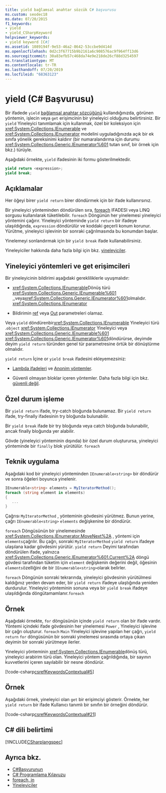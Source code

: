 ```yaml
---
title: yield bağlamsal anahtar sözcük C# başvurusu
ms.custom: seodec18
ms.date: 07/20/2015
f1_keywords:
- yield
- yield_CSharpKeyword
helpviewer_keywords:
- yield keyword [C#]
ms.assetid: 1089194f-9e53-46a2-8642-53ccbe9d414d
ms.openlocfilehash: 0d2c3f67715b9b2161a6c908576ac9f964ff13d6
ms.sourcegitcommit: 30a83efb57c468da74e9e218de26cf88d3254597
ms.translationtype: MT
ms.contentlocale: tr-TR
ms.lasthandoff: 07/20/2019
ms.locfileid: "68363123"
---
```

# <a name="yield-c-reference"></a>yield (C# Başvurusu)

Bir ifadede `yield` [bağlamsal anahtar sözcüğünü](index.md#contextual-keywords) kullandığınızda, görünen yöntemin, işlecin veya `get` erişimcinin bir yineleyici olduğunu belirtirsiniz. Bir `yield` Yineleyici tanımlamak için kullanmak, özel bir koleksiyon için <xref:System.Collections.IEnumerable> ve <xref:System.Collections.IEnumerator> modelini uyguladığınızda açık bir ek sınıfa yönelik gereksinimi kaldırır (bir numaralandırma için durumu <xref:System.Collections.Generic.IEnumerator%601> tutan sınıf, bir örnek için bkz.) türüyle.

Aşağıdaki örnekte, `yield` ifadesinin iki formu gösterilmektedir.

```csharp
yield return <expression>;
yield break;
```

## <a name="remarks"></a>Açıklamalar

Her öğeyi birer `yield return` birer döndürmek için bir ifade kullanırsınız.

Bir yineleyici yönteminden döndürülen sıra, [foreach](foreach-in.md) IFADESI veya LINQ sorgusu kullanılarak tüketilebilir. `foreach` Döngünün her yinelemesi yineleyici yöntemini çağırır. Yineleyici yönteminde `yield return` bir ifadeye ulaşıldığında, `expression` döndürülür ve koddaki geçerli konum korunur. Yürütme, yineleyici işlevinin bir sonraki çağrılmasında bu konumdan başlar.

Yinelemeyi sonlandırmak için bir `yield break` ifade kullanabilirsiniz.

Yineleyiciler hakkında daha fazla bilgi için bkz. [yineleyiciler](../../iterators.md).

## <a name="iterator-methods-and-get-accessors"></a>Yineleyici yöntemleri ve get erişimcileri

Bir yineleyicinin bildirimi aşağıdaki gerekliliklerle uyuşmalıdır:

- <xref:System.Collections.IEnumerable>Dönüş türü <xref:System.Collections.Generic.IEnumerable%601> ,,veya<xref:System.Collections.Generic.IEnumerator%601>olmalıdır. <xref:System.Collections.IEnumerator>

- Bildirimin [](in-parameter-modifier.md) [ref](ref.md) veya [Out](out-parameter-modifier.md) parametreleri olamaz.

Veya `yield` döndürenbir<xref:System.Collections.IEnumerable> Yineleyici türü .`object` <xref:System.Collections.IEnumerator>  Yineleyici veya <xref:System.Collections.Generic.IEnumerable%601> <xref:System.Collections.Generic.IEnumerator%601>döndürürse, deyimde deyim `yield return` türünden genel tür parametresine örtük bir dönüştürme olmalıdır.

`yield return` İçine or `yield break` ifadesini ekleyemezsiniz:

- [Lambda ifadeleri](../../programming-guide/statements-expressions-operators/lambda-expressions.md) ve [Anonim yöntemler](../operators/delegate-operator.md).

- Güvenli olmayan bloklar içeren yöntemler. Daha fazla bilgi için bkz. [güvenli değil](unsafe.md).

## <a name="exception-handling"></a>Özel durum işleme

Bir `yield return` ifade, try-catch bloğunda bulunamaz. Bir `yield return` ifade, try-finally ifadesinin try bloğunda bulunabilir.

Bir `yield break` ifade bir try bloğunda veya catch bloğunda bulunabilir, ancak finally bloğunda yer alabilir.

Gövde (yineleyici yönteminin dışında) bir özel durum oluşturursa, yineleyici yönteminde bir `finally` blok yürütülür. `foreach`

## <a name="technical-implementation"></a>Teknik uygulama

Aşağıdaki kod bir yineleyici yönteminden `IEnumerable<string>` bir döndürür ve sonra öğeleri boyunca yinelenir.

```csharp
IEnumerable<string> elements = MyIteratorMethod();
foreach (string element in elements)
{
   ...
}
```

Çağrısı `MyIteratorMethod` , yönteminin gövdesini yürütmez. Bunun yerine, çağrı `IEnumerable<string>` `elements` değişkenine bir döndürür.

`foreach` Döngüsünün bir yinelemesinde <xref:System.Collections.IEnumerator.MoveNext%2A> , yöntemi için `elements`çağrılır. Bu çağrı, sonraki `MyIteratorMethod` `yield return` ifadeye ulaşılana kadar gövdesini yürütür. `yield return` Deyimi tarafından döndürülen ifade, yalnızca <xref:System.Collections.Generic.IEnumerator%601.Current%2A> döngü gövdesi tarafından tüketim için `element` değişkenin değerini değil, öğesinin `elements`özelliğini de bir `IEnumerable<string>`olarak belirler.

`foreach` Döngünün sonraki tekrarında, yineleyici gövdesinin yürütülmesi kaldığınız yerden devam eder, bir `yield return` ifadeye ulaştığında yeniden durdurulur. Yineleyici yönteminin sonuna veya bir `yield break` ifadeye ulaşıldığında döngütamamlanır.`foreach`

## <a name="example"></a>Örnek

Aşağıdaki örnekte, `for` döngüsünün içinde `yield return` olan bir ifade vardır. Yöntemi içindeki ifade gövdesinin her yinelemesi `Power` , Yineleyici işlevine bir çağrı oluşturur. `foreach` `Main` Yineleyici işlevine yapılan her çağrı, `yield return` `for` döngüsünün bir sonraki yinelemesi sırasında ortaya çıkan deyimin bir sonraki yürütmeye ilerler.

Yineleyici yönteminin <xref:System.Collections.IEnumerable>dönüş türü, yineleyici arabirim türü olan. Yineleyici yöntem çağrıldığında, bir sayının kuvvetlerini içeren sayılabilir bir nesne döndürür.

[!code-csharp[csrefKeywordsContextual#5](~/samples/snippets/csharp/VS_Snippets_VBCSharp/csrefKeywordsContextual/CS/csrefKeywordsContextual.cs#5)]

## <a name="example"></a>Örnek

Aşağıdaki örnek, yineleyici olan `get` bir erişimciyi gösterir. Örnekte, her `yield return` bir ifade Kullanıcı tanımlı bir sınıfın bir örneğini döndürür.

[!code-csharp[csrefKeywordsContextual#21](~/samples/snippets/csharp/VS_Snippets_VBCSharp/csrefKeywordsContextual/CS/csrefKeywordsContextual.cs#21)]

## <a name="c-language-specification"></a>C# dili belirtimi

[!INCLUDE[CSharplangspec](~/includes/csharplangspec-md.md)]

## <a name="see-also"></a>Ayrıca bkz.

- [C#Başvurunun](../../language-reference/index.md)
- [C# Programlama Kılavuzu](../../programming-guide/index.md)
- [foreach, in](foreach-in.md)
- [Yineleyiciler](../../iterators.md)

